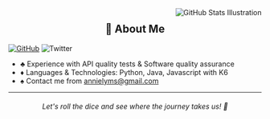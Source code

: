 <img align='right' src="https://github-readme-stats.vercel.app/api?username=annielymariah&show_icons=true&theme=radical&bg_color=000000&text_color=ffffff&title_color=e13233&icon_color=543e63&border_color=1c1c24" alt="GitHub Stats Illustration">

<h2 align="center">
  <strong>🎩 About Me</strong>
</h2>

[![GitHub](https://img.shields.io/badge/--181717?logo=github&logoColor=ffffff)](https://github.com/)
![Twitter](https://img.shields.io/twitter/follow/annielymariah)

- ♣️ Experience with API quality tests & Software quality assurance
- ♦️ Languages & Technologies: Python, Java, Javascript with K6
- ♠️ Contact me from annielyms@gmail.com
<hr>

<h6 align="center">
Let's roll the dice and see where the journey takes us! 🎲
</h6>
